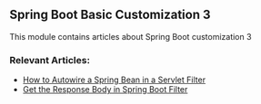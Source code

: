 ## Spring Boot Basic Customization 3

This module contains articles about Spring Boot customization 3

### Relevant Articles:
- [How to Autowire a Spring Bean in a Servlet Filter](https://www.baeldung.com/spring-autowire-bean-servlet-filter)
- [Get the Response Body in Spring Boot Filter](https://www.baeldung.com/spring-boot-filter-response-body)
